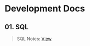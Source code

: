 # Development Docs

## 01. SQL

> SQL Notes: [View](https://github.com/yuvrajshrirame/development-docs/tree/main/sql "Open SQL Class Notes")